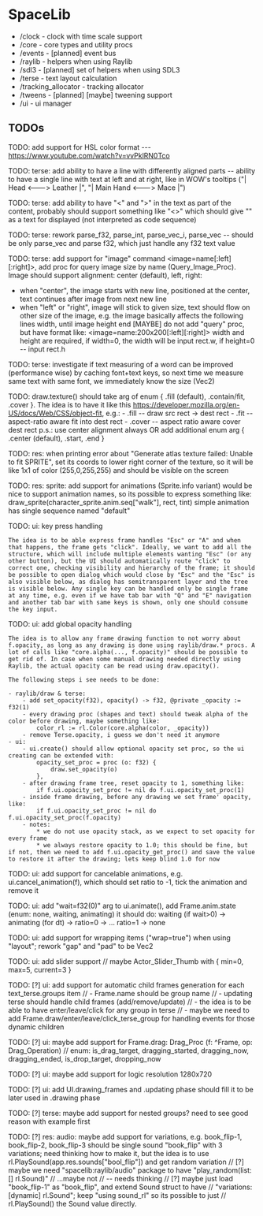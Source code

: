 # SpaceLib

* /clock                - clock with time scale support
* /core                 - core types and utility procs
* /events               - [planned] event bus
* /raylib               - helpers when using Raylib
* /sdl3                 - [planned] set of helpers when using SDL3
* /terse                - text layout calculation
* /tracking_allocator   - tracking allocator
* /tweens               - [planned] [maybe] tweening support
* /ui                   - ui manager

## TODOs

TODO: add support for HSL color format --- https://www.youtube.com/watch?v=vvPklRN0Tco

TODO: terse: add ability to have a line with differently aligned parts -- ability to have a single line with text at left and at right, like in WOW's tooltips ("| Head <---> Leather |", "| Main Hand <---> Mace |")

TODO: terse: add ability to have "<" and ">" in the text as part of the content, probably should support something like "<<test>>" which should give "<test>" as a text for displayed (not interpreted as code sequence)

TODO: terse: rework parse_f32, parse_int, parse_vec_i, parse_vec -- should be only parse_vec and parse f32, which just handle any f32 text value

TODO: terse: add support for "image" command <image=name[:left][:right]>, add proc for query image size by name (Query_Image_Proc). Image should support alignment: center (default), left, right:
- when "center", the image starts with new line, positioned at the center, text continues after image from next new line
- when "left" or "right", image will stick to given size, text should flow on other size of the image, e.g. the image basically affects the following lines width, until image height end
[MAYBE] do not add "query" proc, but have format like: <image=name:200x200[:left][:right]> width and height are required, if width=0, the width will be input rect.w, if height=0 -- input rect.h

TODO: terse: investigate if text measuring of a word can be improved (performance wise) by caching font+text keys, so next time we measure same text with same font, we immediately know the size (Vec2)

TODO: draw.texture() should take arg of enum { .fill (default), .contain/fit, .cover }. The idea is to have it like this https://developer.mozilla.org/en-US/docs/Web/CSS/object-fit, e.g.:
    - .fill -- draw src rect -> dest rect
    - .fit -- aspect-ratio aware fit into dest rect
    - .cover -- aspect ratio aware cover dest rect
    p.s.: use center alignment always OR add additional enum arg { .center (default), .start, .end }

TODO: res: when printing error about "Generate atlas texture failed: Unable to fit SPRITE", set its coords to lower right corner of the texture, so it will be like 1x1 of color (255,0,255,255) and should be visible on the screen

TODO: res: sprite: add support for animations (Sprite.info variant)
    would be nice to support animation names, so its possible to express something like:
    draw_sprite(character_sprite.anim.seq["walk"], rect, tint)
    simple animation has single sequence named "default"

TODO: ui: key press handling

    The idea is to be able express frame handles "Esc" or "A" and when that happens, the frame gets "click". Ideally, we want to add all the structure, which will include multiple elements wanting "Esc" (or any other button), but the UI should automatically route "click" to correct one, checking visibility and hierarchy of the frame; it should be possible to open dialog which would close by "Esc" and the "Esc" is also visible below, as dialog has semitransparent layer and the tree is visible below. Any single key can be handled only be single frame at any time, e.g. even if we have tab bar with "Q" and "E" navigation and another tab bar with same keys is shown, only one should consume the key input.

TODO: ui: add global opacity handling

    The idea is to allow any frame drawing function to not worry about f.opacity, as long as any drawing is done using raylib/draw.* procs. A lot of calls like "core.alpha(..., f.opacity)" should be possible to get rid of. In case when some manual drawing needed directly using Raylib, the actual opacity can be read using draw.opacity().

    The following steps i see needs to be done:

    - raylib/draw & terse:
        - add set_opacity(f32), opacity() -> f32, @private _opacity := f32(1)
        - every drawing proc (shapes and text) should tweak alpha of the color before drawing, maybe something like:
            color_rl := rl.Color(core.alpha(color, _opacity))
        - remove Terse.opacity, i guess we don't need it anymore
    - ui:
        - ui.create() should allow optional opacity set proc, so the ui creating can be extended with:
            opacity_set_proc = proc (o: f32) {
                draw.set_opacity(o)
            },
        - after drawing frame tree, reset opacity to 1, something like:
            if f.ui.opacity_set_proc != nil do f.ui.opacity_set_proc(1)
        - inside frame drawing, before any drawing we set frame' opacity, like:
            if f.ui.opacity_set_proc != nil do f.ui.opacity_set_proc(f.opacity)
        - notes:
            * we do not use opacity stack, as we expect to set opacity for every frame
            * we always restore opacity to 1.0; this should be fine, but if not, then we need to add f.ui.opacity_get_proc() and save the value to restore it after the drawing; lets keep blind 1.0 for now

TODO: ui: add support for cancelable animations, e.g. ui.cancel_animation(f), which should set ratio to -1, tick the animation and remove it

TODO: ui: add "wait=f32(0)" arg to ui.animate(),
    add Frame.anim.state (enum: none, waiting, animating)
    it should do: waiting (if wait>0) -> animating (for dt) -> ratio=0 -> ... ratio=1 -> none

TODO: ui: add support for wrapping items ("wrap=true") when using "layout"; rework "gap" and "pad" to be Vec2

TODO: ui: add slider support // maybe Actor_Slider_Thumb with { min=0, max=5, current=3 }

TODO: [?] ui: add support for automatic child frames generation for each text_terse.groups item
    // - Frame.name should be group name
    // - updating terse should handle child frames (add/remove/update)
    // - the idea is to be able to have enter/leave/click for any group in terse
    // - maybe we need to add Frame.draw/enter/leave/click_terse_group for handling events for those dynamic children

TODO: [?] ui: maybe add support for Frame.drag: Drag_Proc (f: ^Frame, op: Drag_Operation) // enum: is_drag_target, dragging_started, dragging_now, dragging_ended, is_drop_target, dropping_now

TODO: [?] ui: maybe add support for logic resolution 1280x720

TODO: [?] ui: add UI.drawing_frames and .updating phase should fill it to be later used in .drawing phase

TODO: [?] terse: maybe add support for nested groups? need to see good reason with example first

TODO: [?] res: audio: maybe add support for variations, e.g. book_flip-1, book_flip-2, book_flip-3 should be single sound "book_flip" with 3 variations; need thinking how to make it, but the idea is to use rl.PlaySound(app.res.sounds["bool_flip"]) and get random variation
    // [?] maybe we need "spacelib:raylib/audio" package to have "play_random(list: [] rl.Sound)"
    // ...maybe not // -- needs thinking
    // [?] maybe just load "book_flip-1" as "book_flip", and extend Sound struct to have
    // "variations: [dynamic] rl.Sound"; keep "using sound_rl" so its possible to just
    // rl.PlaySound() the Sound value directly.
